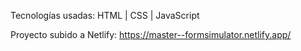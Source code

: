 Tecnologías usadas: HTML | CSS | JavaScript

Proyecto subido a Netlify:
https://master--formsimulator.netlify.app/
